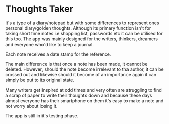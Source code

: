 # Thoughts Taker

It's a type of a diary/notepad but with some differences to represent ones personal diary/golden thoughts. Although its primary function isn't for taking short time notes i.e shopping list, passwords etc it can be utilised for this too. The app was mainly designed for the writers, thinkers, dreamers and everyone who'd like to keep a journal.

Each note receives a date stamp for the reference.

The main difference is that once a note has been made, it cannot be deleted. However, should the note become irrelevant to tha author, it can be crossed out and likewise should it become of an importance again it can simply be put to its original state.

Many writers get inspired at odd times and very often are struggling to find a scrap of paper to write their thoughts down and because these days almost everyone has their smartphone on them it's easy to make a note and not worry about losing it.

The app is still in it's testing phase.
